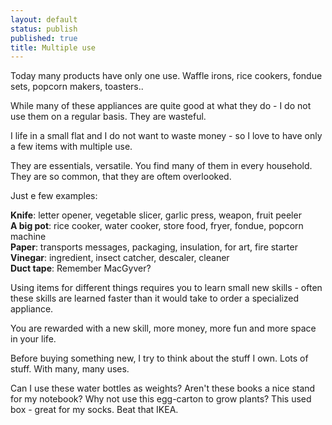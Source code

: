 ```yaml
---
layout: default
status: publish
published: true
title: Multiple use
---
```


Today many products have only one use. Waffle irons, rice cookers, fondue sets, popcorn makers, toasters..

While many of these appliances are quite good at what they do - I do not use them on a regular basis. They are wasteful.

I life in a small flat and I do not want to waste money - so I love to have only a few items with multiple use.

They are essentials, versatile. You find many of them in every household. They are so common, that they are oftem overlooked.

Just e few examples:

**Knife**: letter opener, vegetable slicer, garlic press, weapon, fruit peeler  
**A big pot**: rice cooker, water cooker, store food, fryer, fondue, popcorn machine  
**Paper**: transports messages, packaging, insulation, for art, fire starter  
**Vinegar**: ingredient, insect catcher, descaler, cleaner  
**Duct tape**: Remember MacGyver?

Using items for different things requires you to learn small new skills - often these skills are learned faster than it would take to order a specialized appliance.

You are rewarded with a new skill, more money, more fun and more space in your life.

Before buying something new, I try to think about the stuff I own. Lots of stuff. With many, many uses.

Can I use these water bottles as weights? Aren't these books a nice stand for my notebook? Why not use this egg-carton to grow plants? This used box - great for my socks. Beat that IKEA.